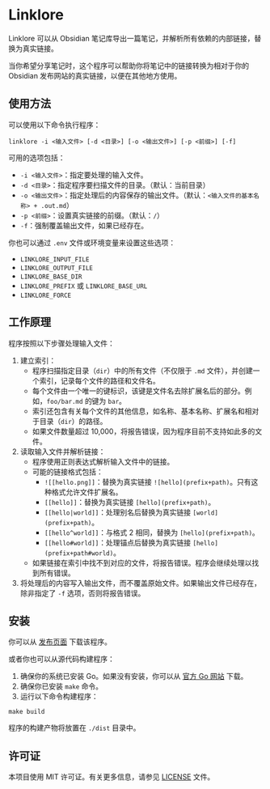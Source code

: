 # Linklore

Linklore 可以从 Obsidian 笔记库导出一篇笔记，并解析所有依赖的内部链接，替换为真实链接。

当你希望分享笔记时，这个程序可以帮助你将笔记中的链接转换为相对于你的 Obsidian 发布网站的真实链接，以便在其他地方使用。

## 使用方法

可以使用以下命令执行程序：

```shell
linklore -i <输入文件> [-d <目录>] [-o <输出文件>] [-p <前缀>] [-f]
```

可用的选项包括：

- `-i <输入文件>`：指定要处理的输入文件。
- `-d <目录>`：指定程序要扫描文件的目录。（默认：当前目录）
- `-o <输出文件>`：指定处理后的内容保存的输出文件。（默认：`<输入文件的基本名称> + .out.md`）
- `-p <前缀>`：设置真实链接的前缀。（默认：`/`）
- `-f`：强制覆盖输出文件，如果已经存在。

你也可以通过 `.env` 文件或环境变量来设置这些选项：

- `LINKLORE_INPUT_FILE`
- `LINKLORE_OUTPUT_FILE`
- `LINKLORE_BASE_DIR`
- `LINKLORE_PREFIX` 或 `LINKLORE_BASE_URL`
- `LINKLORE_FORCE`

## 工作原理

程序按照以下步骤处理输入文件：

1. 建立索引：
   - 程序扫描指定目录（`dir`）中的所有文件（不仅限于 `.md` 文件），并创建一个索引，记录每个文件的路径和文件名。
   - 每个文件由一个唯一的键标识，该键是文件名去除扩展名后的部分。例如，`foo/bar.md` 的键为 `bar`。
   - 索引还包含有关每个文件的其他信息，如名称、基本名称、扩展名和相对于目录（`dir`）的路径。
   - 如果文件数量超过 10,000，将报告错误，因为程序目前不支持如此多的文件。
2. 读取输入文件并解析链接：
   - 程序使用正则表达式解析输入文件中的链接。
   - 可能的链接格式包括：
     - `![[hello.png]]`：替换为真实链接 `![hello](prefix+path)`。只有这种格式允许文件扩展名。
     - `[[hello]]`：替换为真实链接 `[hello](prefix+path)`。
     - `[[hello|world]]`：处理别名后替换为真实链接 `[world](prefix+path)`。
     - `[[hello^world]]`：与格式 2 相同，替换为 `[hello](prefix+path)`。
     - `[[hello#world]]`：处理锚点后替换为真实链接 `[hello](prefix+path#world)`。
   - 如果链接在索引中找不到对应的文件，将报告错误。程序会继续处理以找到所有错误。
3. 将处理后的内容写入输出文件，而不覆盖原始文件。如果输出文件已经存在，除非指定了 `-f` 选项，否则将报告错误。

## 安装

你可以从 [发布页面](https://github.com/pluveto/linklore/releases) 下载该程序。

或者你也可以从源代码构建程序：

1. 确保你的系统已安装 Go。如果没有安装，你可以从 [官方 Go 网站](https://golang.org/dl/) 下载。
2. 确保你已安装 `make` 命令。
3. 运行以下命令构建程序：

```shell
make build
```

程序的构建产物将放置在 `./dist` 目录中。

## 许可证

本项目使用 MIT 许可证。有关更多信息，请参见 [LICENSE](./LICENSE) 文件。
